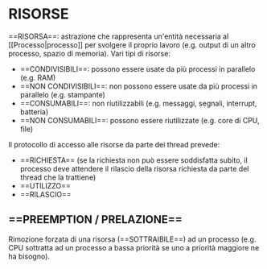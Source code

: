 # RISORSE
==RISORSA==: astrazione che rappresenta un'entità necessaria al [[Processo|processo]] per svolgere il proprio lavoro (e.g. output di un altro processo, spazio di memoria).
Vari tipi di risorse:
- ==CONDIVISIBILI==: possono essere usate da più processi in parallelo (e.g. RAM)
- ==NON CONDIVISIBILI==: non possono essere usate da più processi in parallelo (e.g. stampante)
- ==CONSUMABILI==: non riutilizzabili (e.g. messaggi, segnali, interrupt, batteria)
- ==NON CONSUMABILI==: possono essere riutilizzate (e.g. core di CPU, file)

Il protocollo di accesso alle risorse da parte dei thread prevede:
- ==RICHIESTA== (se la richiesta non può essere soddisfatta subito, il processo deve attendere il rilascio della risorsa richiesta da parte del thread che la trattiene)
- ==UTILIZZO==
- ==RILASCIO==

## ==PREEMPTION / PRELAZIONE==
Rimozione forzata di una risorsa (==SOTTRAIBILE==) ad un processo (e.g. CPU sottratta ad un processo a bassa priorità se uno a priorità maggiore ne ha bisogno).